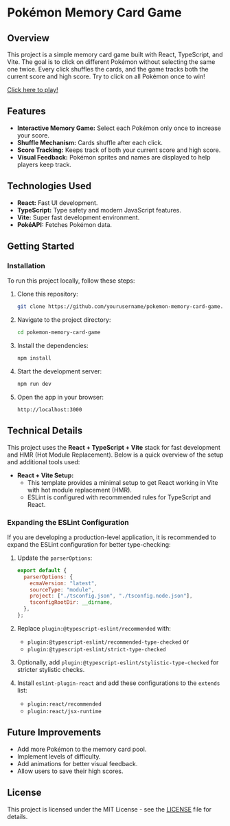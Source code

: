 # Pokémon Memory Card Game

## Overview

This project is a simple memory card game built with React, TypeScript, and Vite. The goal is to click on different Pokémon without selecting the same one twice. Every click shuffles the cards, and the game tracks both the current score and high score. Try to click on all Pokémon once to win!

[Click here to play!](https://memory-game-3eh812qcg-jpcookie290s-projects.vercel.app)

## Features

- **Interactive Memory Game:** Select each Pokémon only once to increase your score.
- **Shuffle Mechanism:** Cards shuffle after each click.
- **Score Tracking:** Keeps track of both your current score and high score.
- **Visual Feedback:** Pokémon sprites and names are displayed to help players keep track.

## Technologies Used

- **React:** Fast UI development.
- **TypeScript:** Type safety and modern JavaScript features.
- **Vite:** Super fast development environment.
- **PokéAPI:** Fetches Pokémon data.

## Getting Started

### Installation

To run this project locally, follow these steps:

1. Clone this repository:

   ```bash
   git clone https://github.com/yourusername/pokemon-memory-card-game.git
   ```

2. Navigate to the project directory:

   ```bash
   cd pokemon-memory-card-game
   ```

3. Install the dependencies:

   ```bash
   npm install
   ```

4. Start the development server:

   ```bash
   npm run dev
   ```

5. Open the app in your browser:
   ```
   http://localhost:3000
   ```

## Technical Details

This project uses the **React + TypeScript + Vite** stack for fast development and HMR (Hot Module Replacement). Below is a quick overview of the setup and additional tools used:

- **React + Vite Setup:**
  - This template provides a minimal setup to get React working in Vite with hot module replacement (HMR).
  - ESLint is configured with recommended rules for TypeScript and React.

### Expanding the ESLint Configuration

If you are developing a production-level application, it is recommended to expand the ESLint configuration for better type-checking:

1. Update the `parserOptions`:

   ```js
   export default {
     parserOptions: {
       ecmaVersion: "latest",
       sourceType: "module",
       project: ["./tsconfig.json", "./tsconfig.node.json"],
       tsconfigRootDir: __dirname,
     },
   };
   ```

2. Replace `plugin:@typescript-eslint/recommended` with:

   - `plugin:@typescript-eslint/recommended-type-checked` or
   - `plugin:@typescript-eslint/strict-type-checked`

3. Optionally, add `plugin:@typescript-eslint/stylistic-type-checked` for stricter stylistic checks.

4. Install `eslint-plugin-react` and add these configurations to the `extends` list:
   - `plugin:react/recommended`
   - `plugin:react/jsx-runtime`

## Future Improvements

- Add more Pokémon to the memory card pool.
- Implement levels of difficulty.
- Add animations for better visual feedback.
- Allow users to save their high scores.

## License

This project is licensed under the MIT License - see the [LICENSE](LICENSE) file for details.
